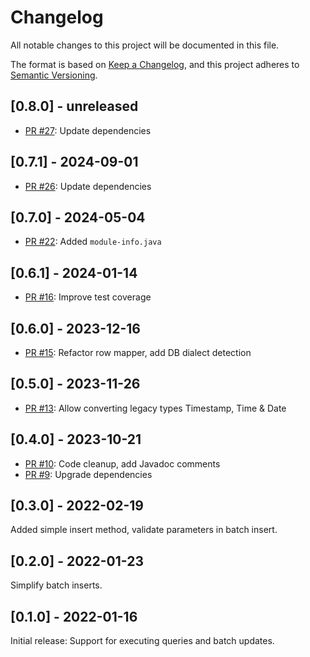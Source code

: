 # Changelog
All notable changes to this project will be documented in this file.

The format is based on [Keep a Changelog](https://keepachangelog.com/en/1.0.0/),
and this project adheres to [Semantic Versioning](https://semver.org/spec/v2.0.0.html).

## [0.8.0] - unreleased

- [PR #27](https://github.com/itsallcode/simple-jdbc/pull/27): Update dependencies

## [0.7.1] - 2024-09-01

- [PR #26](https://github.com/itsallcode/simple-jdbc/pull/26): Update dependencies

## [0.7.0] - 2024-05-04

- [PR #22](https://github.com/itsallcode/simple-jdbc/pull/22): Added `module-info.java`

## [0.6.1] - 2024-01-14

- [PR #16](https://github.com/itsallcode/simple-jdbc/pull/16): Improve test coverage

## [0.6.0] - 2023-12-16

- [PR #15](https://github.com/itsallcode/simple-jdbc/pull/15): Refactor row mapper, add DB dialect detection

## [0.5.0] - 2023-11-26

- [PR #13](https://github.com/itsallcode/simple-jdbc/pull/13): Allow converting legacy types Timestamp, Time & Date

## [0.4.0] - 2023-10-21

- [PR #10](https://github.com/itsallcode/simple-jdbc/pull/10): Code cleanup, add Javadoc comments
- [PR #9](https://github.com/itsallcode/simple-jdbc/pull/9): Upgrade dependencies

## [0.3.0] - 2022-02-19

Added simple insert method, validate parameters in batch insert.

## [0.2.0] - 2022-01-23

Simplify batch inserts.

## [0.1.0] - 2022-01-16

Initial release: Support for executing queries and batch updates.
